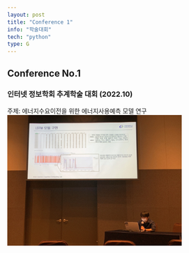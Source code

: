 ```yaml
---
layout: post
title: "Conference 1"
info: "학술대회"
tech: "python"
type: G
---
```


## Conference No.1
### 인터넷 정보학회 추계학술 대회 (2022.10)
주제: 에너지수요이전을 위한 에너지사용예측 모델 연구
<br/><img src = "./img/con1.jpg" width="400" height="300">

